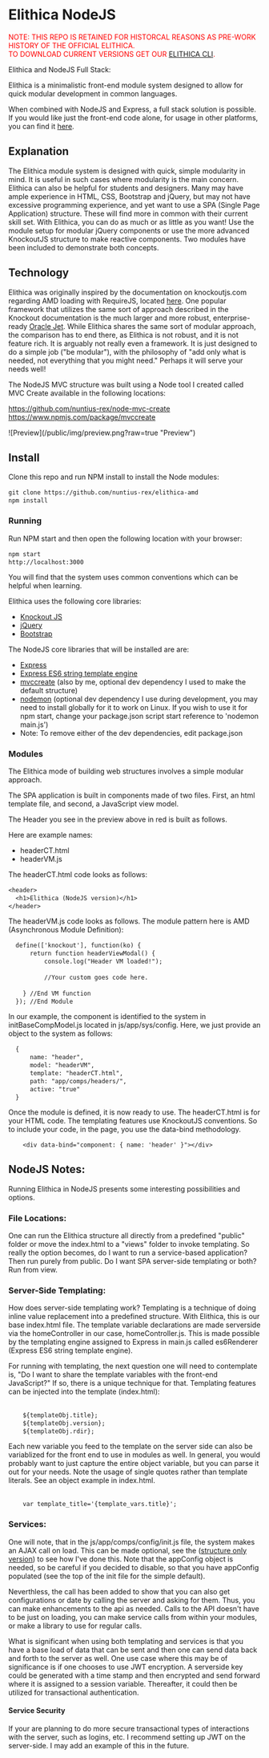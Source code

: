 # Elithica NodeJS

<p style="color:red">NOTE: THIS REPO IS RETAINED FOR HISTORCAL REASONS AS PRE-WORK HISTORY OF THE OFFICIAL ELITHICA.<br>
TO DOWNLOAD CURRENT VERSIONS GET OUR <a href="https://www.npmjs.com/package/@elithica/cli" target="_blank">ELITHICA CLI</a>.</p>

<p>Elithica and NodeJS Full Stack:</p>

<p>Elithica is a minimalistic front-end module system designed to allow for quick modular development in common languages.</p>

<p>When combined with NodeJS and Express, a full stack solution is possible. If you would like just the front-end code alone, for usage in other platforms, you can find it <a href="https://github.com/nuntius-rex/elithica-amd"  target="_blank">here</a>. </p>

## Explanation

<p>The Elithica module system is designed with quick, simple modularity in mind. It is useful in such cases where modularity is the main concern. Elithica can also be helpful for students and designers. Many may have ample experience in HTML, CSS, Bootstrap and jQuery, but may not have excessive programming experience, and yet want to use a SPA (Single Page Application) structure. These will find more in common with their current skill set. With Elithica, you can do as much or as little as you want! Use the module setup for modular jQuery components or use the more advanced KnockoutJS structure to make reactive components. Two modules have been included to demonstrate both concepts.</p>

## Technology

<p>Elithica was originally inspired by the documentation on knockoutjs.com regarding AMD loading with RequireJS, located <a href="https://knockoutjs.com/documentation/amd-loading.html" target="_blank">here</a>. One popular framework that utilizes the same sort of approach described in the Knockout documentation is the much larger and more robust, enterprise-ready <a href="https://www.oracle.com/webfolder/technetwork/jet/index-alta.html" target="_blank">Oracle Jet</a>. While Elithica shares the same sort of modular approach, the comparison has to end there, as Elithica is not robust, and it is not feature rich. It is arguably not really even a framework. It is just designed to do a simple job ("be modular"), with the philosophy of "add only what is needed, not everything that you might need." Perhaps it will serve your needs well!    
</p>

<p>The NodeJS MVC structure was built using a Node tool I created called MVC Create available in the following locations:</p>
<a href="https://github.com/nuntius-rex/node-mvc-create">https://github.com/nuntius-rex/node-mvc-create</a><br>
<a href="https://www.npmjs.com/package/mvccreate">https://www.npmjs.com/package/mvccreate</a>
</p>

<p>
![Preview](/public/img/preview.png?raw=true "Preview")
</p>


## Install

Clone this repo and run NPM install to install the Node modules:

```
git clone https://github.com/nuntius-rex/elithica-amd
npm install
```
### Running

Run NPM start and then open the following location with your browser:

```
npm start
http://localhost:3000
```
<p>You will find that the system uses common conventions which can be helpful when learning.</p>

<p>Elithica uses the following core libraries:
  <ul>
    <li><a href="https://knockoutjs.com/">Knockout JS</a></li>
    <li><a href="https://jquery.com/">jQuery</a></li>
    <li><a href="https://getbootstrap.com/">Bootstrap</a></li>
  </ul>
</p>

<p>The NodeJS core libraries that will be installed are are:
  <ul>
    <li><a href="https://www.npmjs.com/package/express">Express</a></li>
    <li><a href="https://www.npmjs.com/package/express-es6-template-engine">Express ES6 string template engine</a></li>
    <li><a href="https://www.npmjs.com/package/mvccreate">mvccreate</a> (also by me, optional dev dependency I used to make the default structure)</li>
    <li><a href="https://www.npmjs.com/package/nodemon">nodemon</a> (optional dev dependency I use during development, you may need to install globally for it to work on Linux. If you wish to use it for npm start, change your package.json script start reference to 'nodemon main.js')</li>
    <li>Note: To remove either of the dev dependencies, edit package.json</li>
  </ul>
</p>


### Modules

<p>The Elithica mode of building web structures involves a simple modular approach.</p>

<p>The SPA application is built in components made of two files. First, an html template file, and second, a JavaScript view model.</p>

<p>The Header you see in the preview above in red is built as follows.</p>

<p>Here are example names:
  <ul>
    <li>headerCT.html</li>
    <li>headerVM.js</li>
  </ul>
</p>

<p>
  The headerCT.html code looks as follows:
</p>

```
<header>
  <h1>Elithica (NodeJS version)</h1>
</header>
```

<p>
  The headerVM.js code looks as follows. The module pattern here is AMD (Asynchronous Module Definition):
</p>


```
  define(['knockout'], function(ko) {
      return function headerViewModal() {
          console.log("Header VM loaded!");

          //Your custom goes code here.

    } //End VM function
  }); //End Module

```

<p>
  In our example, the component is identified to the system in initBaseCompModel.js located in js/app/sys/config. Here, we just provide an object to the system as follows:
</p>

```
  {
      name: "header",
      model: "headerVM",
      template: "headerCT.html",
      path: "app/comps/headers/",
      active: "true"
  }

  ```

<p>
  Once the module is defined, it is now ready to use.
  The headerCT.html is for your HTML code. The templating features use KnockoutJS conventions. So to include your code, in the page, you use the data-bind methodology.
</p>

```
    <div data-bind="component: { name: 'header' }"></div>
```

## NodeJS Notes:

<p>Running Elithica in NodeJS presents some interesting possibilities and options.</p>

### File Locations:

<p>One can run the Elithica structure all directly from a predefined "public" folder or move the index.html to a "views" folder to invoke templating. So really the option becomes, do I want to run a service-based application? Then run purely from public. Do I want SPA server-side templating or both? Run from view.</p>

### Server-Side Templating:

<p>How does server-side templating work? Templating is a technique of doing inline value replacement into a predefined structure.
  With Elithica, this is our base index.html file. The template variable declarations are made serverside via the homeController
  in our case, homeController.js. This is made possible by the templating engine assigned to Express in main.js called es6Renderer (Express ES6 string template engine).
</p>

<p>For running with templating, the next question one will need to contemplate is, "Do I want to share the template variables with the front-end JavaScript?" If so, there is a unique technique for that. Templating features can be injected into the template (index.html):
</p>

```

    ${templateObj.title};
    ${templateObj.version};
    ${templateObj.rdir};

```

<p>
  Each new variable you feed to the template on the server side can also be variablized for the front end to use in modules as well. In general, you would probably want to just capture the entire object variable, but you can parse it out for your needs. Note the usage of single quotes rather than template literals. See an object example in index.html.
</p>

```

    var template_title='{template_vars.title}';

```

### Services:

<p>
  One will note, that in the js/app/comps/config/init.js file, the system makes an AJAX call on load. This can be made optional, see the (<a href="https://github.com/nuntius-rex/elithica-amd.git">structure only version</a>) to see how I've done this. Note that the appConfig object is needed, so be careful if you decided to disable, so that you have appConfig populated (see the top of the init file for the simple default).
</p>
<p>
  Neverthless, the call has been added to show that you can also get configurations or date by calling the server and asking for them. Thus, you can make enhancements to the api as needed. Calls to the API doesn't have to be just on loading, you can make service calls from within your modules, or make a library to use for regular calls.
</p>
<p>
  What is significant when using both templating and services is that you have a base load of data that can be sent and then one can send data back and forth to the server as well. One use case where this may be of significance is if one chooses to use JWT encryption. A serverside key could be generated with a time stamp and then encrypted and send forward where it is assigned to a session variable. Thereafter, it could then be utilized for transactional authentication.
</p>


#### Service Security

<p>If your are planning to do more secure transactional types of interactions with the server, such as logins, etc. I recommend setting up JWT on the server-side. I may add an example of this in the future.</p>

